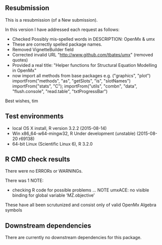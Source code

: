 ## Resubmission
This is a resubmission (of a New submission).

In this version I have addressed each request as follows:

* Checked Possibly mis-spelled words in DESCRIPTION: OpenMx & umx
 * These are correctly spelled package names.
* Removed VignetteBuilder field
* Corrected invalid URL "http://www.github.com/tbates/umx" (removed quotes)
* Provided a real title: "Helper functions for Structural Equation Modelling in OpenMx"
* now import all methods from base packages e.g. ("graphics", "plot")
 importFrom("methods", "as", "getSlots", "is", "slotNames")
 importFrom("stats", "C"); 
 importFrom("utils", "combn", "data", "flush.console", "read.table", "txtProgressBar")

Best wishes, tim

## Test environments
* local OS X install, R version 3.2.2 (2015-08-14)
* Win x86_64-w64-mingw32, R Under development (unstable) (2015-08-20 r69138)
* 64-bit Linux (Scientific Linux 6), R 3.2.0

## R CMD check results

There were no ERRORs or WARNINGs. 

There was 1 NOTE:
* checking R code for possible problems ... NOTE
  umxACE: no visible binding for global variable ‘MZ.objective’
  
These have all been scrutunized and consist only of valid 
OpenMx Algebra symbols

## Downstream dependencies

There are currently no downstream dependencies for this package.